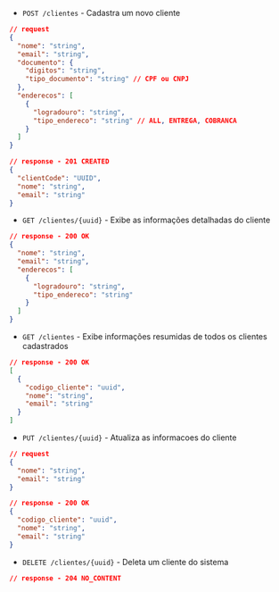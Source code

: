 - `POST /clientes` - Cadastra um novo cliente <br>
```json
// request
{
  "nome": "string",
  "email": "string",
  "documento": {
    "digitos": "string",
    "tipo_documento": "string" // CPF ou CNPJ
  },
  "enderecos": [
    {
      "logradouro": "string",
      "tipo_endereco": "string" // ALL, ENTREGA, COBRANCA
    }
  ]
}
```
```json
// response - 201 CREATED
{
  "clientCode": "UUID",
  "nome": "string",
  "email": "string"
}
```
- `GET /clientes/{uuid}` - Exibe as informações detalhadas do cliente <br>
````json
// response - 200 OK
{
  "nome": "string",
  "email": "string",
  "enderecos": [
    {
      "logradouro": "string",
      "tipo_endereco": "string"
    }
  ]
}
````
- `GET /clientes` - Exibe informações resumidas de todos os clientes cadastrados <br>
````json
// response - 200 OK
[
  {
    "codigo_cliente": "uuid", 
    "nome": "string",
    "email": "string"
  }
]
````
- `PUT /clientes/{uuid}` - Atualiza as informacoes do cliente <br>
````json
// request
{
  "nome": "string",
  "email": "string"
}
````
````json
// response - 200 OK
{
  "codigo_cliente": "uuid",
  "nome": "string",
  "email": "string"
}

````
- `DELETE /clientes/{uuid}` - Deleta um cliente do sistema <br>
```json
// response - 204 NO_CONTENT
```
